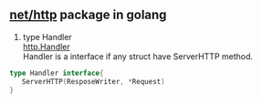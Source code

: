 ## [net/http](https://godoc.org/net/http) package in golang

1. type Handler <br/> 
[http.Handler](https://godoc.org/net/http#Handler) <br/>
Handler is a interface if any struct have ServerHTTP method.
```GO
type Handler interface{
   ServerHTTP(ResposeWriter, *Request) 
}

```

